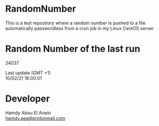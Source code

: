 # RandomNumber    
This is a test repository where a random number is pushed to a file automatically passwordless from a cron job in my Linux CentOS server    
# Random Number of the last run   
24037
      
Last update (GMT +1)    
10/02/21 18:00:01
# Developer    
Hamdy Abou El Anein   
hamdy.aea@protonmail.com
